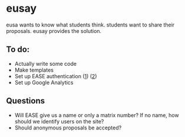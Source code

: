 eusay
=====
eusa wants to know what students think. students want to share their proposals. eusay provides the solution.


To do:
------
* Actually write some code
* Make templates
* Set up EASE authentication ([1][ease1]) ([2][ease2])
* Set up Google Analytics


Questions
------------
* Will EASE give us a name or only a matrix number? If no name, how should we identify users on the site?
* Should anonymous proposals be accepted?


[ease1]: https://www.wiki.ed.ac.uk/display/AuthService/Central+Authorisation+Service+-+Home
[ease2]: https://www.ease.ed.ac.uk/admindocs/